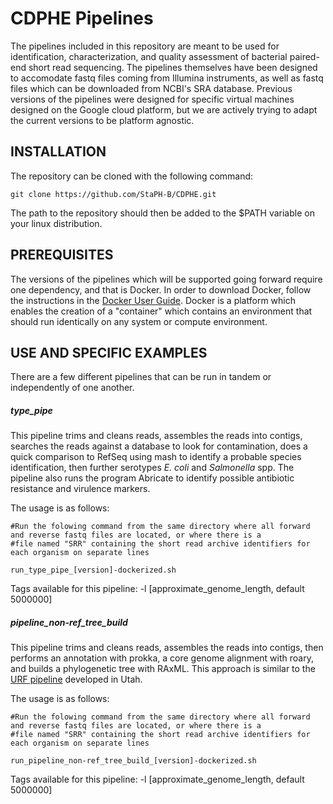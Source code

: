# CDPHE Pipelines
The pipelines included in this repository are meant to be used for identification, characterization, and quality assessment of bacterial paired-end short read sequencing.  The pipelines themselves have been designed to accomodate fastq files coming from Illumina instruments, as well as fastq files which can be downloaded from NCBI's SRA database.  Previous versions of the pipelines were designed for specific virtual machines designed on the Google cloud platform, but we are actively trying to adapt the current versions to be platform agnostic.  

## INSTALLATION
The repository can be cloned with the following command:
```
git clone https://github.com/StaPH-B/CDPHE.git
```
The path to the repository should then be added to the $PATH variable on your linux distribution.

## PREREQUISITES
The versions of the pipelines which will be supported going forward require one dependency, and that is Docker.  In order to download Docker, follow the instructions in the [Docker User Guide](https://staph-b.github.io/docker-builds/). Docker is a platform which enables the creation of a "container" which contains an environment that should run identically on any system or compute environment.

## USE AND SPECIFIC EXAMPLES
There are a few different pipelines that can be run in tandem or independently of one another.

##### type_pipe
This pipeline trims and cleans reads, assembles the reads into contigs, searches the reads against a database to look for contamination, does a quick comparison to RefSeq using mash to identify a probable species identification, then further serotypes *E. coli* and *Salmonella* spp. The pipeline also runs the program Abricate to identify possible antibiotic resistance and virulence markers.

The usage is as follows:
```
#Run the folowing command from the same directory where all forward and reverse fastq files are located, or where there is a 
#file named "SRR" containing the short read archive identifiers for each organism on separate lines

run_type_pipe_[version]-dockerized.sh
```
Tags available for this pipeline: -l [approximate_genome_length, default 5000000]

##### pipeline_non-ref_tree_build
This pipeline trims and cleans reads, assembles the reads into contigs, then performs an annotation with prokka, a core genome alignment with roary, and builds a phylogenetic tree with RAxML.  This approach is similar to the [URF pipeline](https://www.ncbi.nlm.nih.gov/pmc/articles/PMC5572866/) developed in Utah.  

The usage is as follows:
```
#Run the folowing command from the same directory where all forward and reverse fastq files are located, or where there is a 
#file named "SRR" containing the short read archive identifiers for each organism on separate lines

run_pipeline_non-ref_tree_build_[version]-dockerized.sh
```
Tags available for this pipeline: -l [approximate_genome_length, default 5000000]
